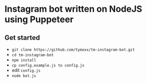 # Instagram bot written on NodeJS using Puppeteer

## Get started

+ `git clone https://github.com/tymoxx/tm-instagram-bot.git`
+ `cd tm-instagram-bot`
+ `npm install`
+ `cp config.example.js to config.js`
+ edit `config.js`
+ `node bot.js`
